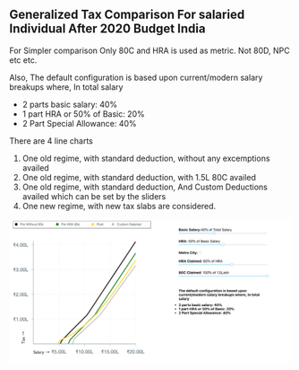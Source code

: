 ## Generalized Tax Comparison For salaried Individual After 2020 Budget India

For Simpler comparison Only 80C and HRA is used as metric. Not 80D, NPC etc etc.

Also, The default configuration is based upon current/modern salary breakups where,
In total salary
<ul>
<li>2 parts basic salary: 40%</li>
<li>1 part HRA or 50% of Basic: 20%</li>
<li>2 Part Special Allowance: 40%</li>
</ul>

There are 4 line charts

1. One old regime, with standard deduction, without any excemptions availed
2. One old regime, with standard deduction, with 1.5L 80C availed
3. One old regime, with standard deduction, And Custom Deductions availed which can be set by the sliders
4. One new regime, with new tax slabs are considered.

![Alt text](/screenies/screen1.png?raw=true "Landing page")
